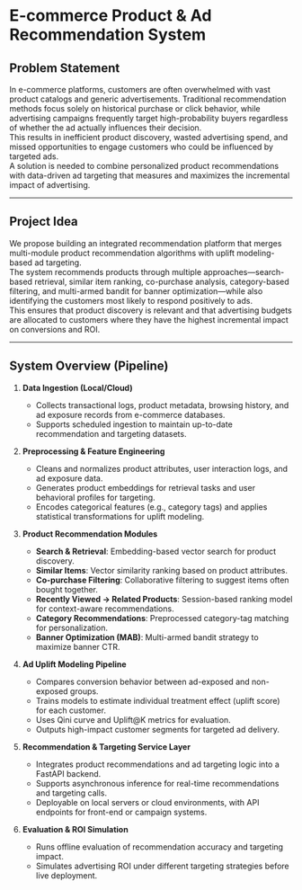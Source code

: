 # E-commerce Product & Ad Recommendation System

## Problem Statement

In e-commerce platforms, customers are often overwhelmed with vast product catalogs and generic advertisements. Traditional recommendation methods focus solely on historical purchase or click behavior, while advertising campaigns frequently target high-probability buyers regardless of whether the ad actually influences their decision.  
This results in inefficient product discovery, wasted advertising spend, and missed opportunities to engage customers who could be influenced by targeted ads.  
A solution is needed to combine personalized product recommendations with data-driven ad targeting that measures and maximizes the incremental impact of advertising.

---

## Project Idea

We propose building an integrated recommendation platform that merges multi-module product recommendation algorithms with uplift modeling-based ad targeting.  
The system recommends products through multiple approaches—search-based retrieval, similar item ranking, co-purchase analysis, category-based filtering, and multi-armed bandit for banner optimization—while also identifying the customers most likely to respond positively to ads.  
This ensures that product discovery is relevant and that advertising budgets are allocated to customers where they have the highest incremental impact on conversions and ROI.

---

## System Overview (Pipeline)

1. **Data Ingestion (Local/Cloud)**

    - Collects transactional logs, product metadata, browsing history, and ad exposure records from e-commerce databases.
    - Supports scheduled ingestion to maintain up-to-date recommendation and targeting datasets.

2. **Preprocessing & Feature Engineering**

    - Cleans and normalizes product attributes, user interaction logs, and ad exposure data.
    - Generates product embeddings for retrieval tasks and user behavioral profiles for targeting.
    - Encodes categorical features (e.g., category tags) and applies statistical transformations for uplift modeling.

3. **Product Recommendation Modules**

    - **Search & Retrieval**: Embedding-based vector search for product discovery.
    - **Similar Items**: Vector similarity ranking based on product attributes.
    - **Co-purchase Filtering**: Collaborative filtering to suggest items often bought together.
    - **Recently Viewed → Related Products**: Session-based ranking model for context-aware recommendations.
    - **Category Recommendations**: Preprocessed category-tag matching for personalization.
    - **Banner Optimization (MAB)**: Multi-armed bandit strategy to maximize banner CTR.

4. **Ad Uplift Modeling Pipeline**

    - Compares conversion behavior between ad-exposed and non-exposed groups.
    - Trains models to estimate individual treatment effect (uplift score) for each customer.
    - Uses Qini curve and Uplift@K metrics for evaluation.
    - Outputs high-impact customer segments for targeted ad delivery.

5. **Recommendation & Targeting Service Layer**

    - Integrates product recommendations and ad targeting logic into a FastAPI backend.
    - Supports asynchronous inference for real-time recommendations and targeting calls.
    - Deployable on local servers or cloud environments, with API endpoints for front-end or campaign systems.

6. **Evaluation & ROI Simulation**
    - Runs offline evaluation of recommendation accuracy and targeting impact.
    - Simulates advertising ROI under different targeting strategies before live deployment.
